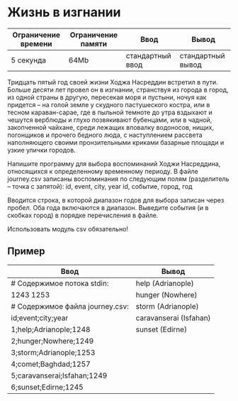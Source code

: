 # Жизнь в изгнании
|Ограничение времени|Ограничение памяти|Ввод|Вывод|
|---|---|---|---|
|5 секунда|64Mb|стандартный ввод|стандартный вывод|


Тридцать пятый год своей жизни Ходжа Насреддин встретил в пути.
Больше десяти лет провел он в изгнании, странствуя из города в город, из одной страны в другую, пересекая моря и пустыни, ночуя как придется – на голой земле у скудного пастушеского костра, или в тесном караван-сарае, где в пыльной темноте до утра вздыхают и чешутся верблюды и глухо позвякивают бубенцами, или в чадной, закопченной чайхане, среди лежащих вповалку водоносов, нищих, погонщиков и прочего бедного люда, с наступлением рассвета наполняющего своими пронзительными криками базарные площади и узкие улички городов.

Напишите программу для выбора воспоминаний Ходжи Насреддина, относящихся к определенному временному периоду.
В файле journey.csv записаны воспоминания по следующим полям (разделитель – точка с запятой):
id, event, city, year
id, событие, город, год

Вводится строка, в которой диапазон годов для выбора записан через пробел. Оба года включаются в диапазон.
Выведите события (и в скобках город) в порядке перечисления в файле.

Использовать модуль csv обязательно!


## Пример

|Ввод|Вывод|
|---|---|
|# Содержимое потока stdin:|help (Adrianople)|
|1243 1253|hunger (Nowhere)|
|# Содержимое файла journey.csv:|storm (Adrianople)
|id;event;city;year|caravanserai (Isfahan)|
|1;help;Adrianople;1248|sunset (Edirne)|
|2;hunger;Nowhere;1249||
|3;storm;Adrianople;1253||
|4;comet;Baghdad;1257||
|5;caravanserai;Isfahan;1249||
|6;sunset;Edirne;1245||
